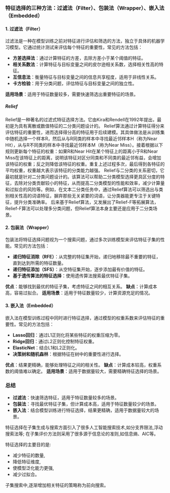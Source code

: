 ### 特征选择的三种方法：过滤法（Filter）、包装法（Wrapper）、嵌入法（Embedded）

#### 1. 过滤法（Filter）
过滤法是一种在模型训练之前对特征进行评估和筛选的方法，独立于具体的机器学习模型。它通过统计测试来评估每个特征的重要性，常见的方法包括：
- **方差选择法**：通过计算特征的方差，去除方差小于某个阈值的特征。
- **相关系数法**：计算特征与目标变量之间的皮尔逊相关系数，选择相关性高的特征。
- **互信息法**：衡量特征与目标变量之间的信息共享程度，适用于非线性关系。
- **卡方检验**：用于分类问题，评估特征与目标变量之间的独立性。

**适用场景**：适用于特征数量较多，需要快速筛选出重要特征的场景。

##### Relief
Relief是一种著名的过滤式特征选择方法。它由Kira和Rendell在1992年提出，最初是为具有离散或数值特征的二分类问题设计的。 Relief算法通过计算特征得分来评估特征的重要性，进而选择得分高的特征用于后续建模。其具体做法是从训练集中随机选择一个样本R，然后从与R同类的样本中寻找最近邻样本H（称为Near Hit），从与R不同类的样本中寻找最近邻样本M（称为Near Miss）。接着根据以下规则更新每个特征的权重：如果R和Near Hit在某个特征上的距离小于R和Near Miss在该特征上的距离，说明该特征对区分同类和不同类的最近邻有益，会增加该特征的权重；反之则降低该特征的权重。重复上述过程多次，最后得到各特征的平均权重，权重越大表示该特征的分类能力越强。 Relief与二分类的关系密切，它最初就是针对二分类问题设计的。该算法可以帮助二分类模型选择更具区分度的特征，去除对分类贡献较小的特征，从而提高二分类模型的性能和效率，减少计算量和过拟合的风险等。例如，在文本二分类任务中，通过Relief算法可以筛选出与类别相关性高的词语特征，摒弃那些无关紧要的词语，让分类器能更专注于关键特征，提升分类准确率。 后来基于Relief算法，又发展出了Relief-F等拓展算法，Relief-F算法可以处理多分类问题，但Relief算法本身主要还是应用于二分类场景。

#### 2. 包装法（Wrapper）
包装法将特征选择问题视为一个搜索问题，通过多次训练模型来评估特征子集的性能。常见的方法包括：
- **递归特征消除（RFE）**：从完整的特征集开始，递归地移除最不重要的特征，直到达到所需的特征数量。
- **递归特征添加（SFS）**：从空特征集开始，逐步添加最有价值的特征。
- **基于遗传算法的特征选择**：使用遗传算法搜索最优特征子集。

**优点**：能够找到最优的特征子集，考虑特征之间的相互关系。
**缺点**：计算成本高，容易过拟合。
**适用场景**：适用于特征数量较少，计算资源充足的情况。

#### 3. 嵌入法（Embedded）
嵌入法在模型训练过程中同时进行特征选择，通过模型的权重系数来评估特征的重要性。常见的方法包括：
- **Lasso回归**：通过L1正则化将某些特征的权重压缩为零。
- **Ridge回归**：通过L2正则化控制特征权重。
- **ElasticNet**：结合L1和L2正则化。
- **决策树和随机森林**：根据特征在树中的重要性进行选择。

**优点**：结果更精确，能够处理特征之间的相关性。
**缺点**：计算成本较高，权重系数的阈值难以确定。
**适用场景**：适用于数据量较大，需要精确特征选择的场景。

### 总结
- **过滤法**：快速筛选特征，适用于特征数量较多的场景。
- **包装法**：寻找最优特征子集，但计算成本高，适用于特征数量较少的场景。
- **嵌入法**：结合模型训练进行特征选择，结果更精确，适用于数据量较大的场景。



特征选择在子集生成与搜索方面引入了很多人工智能搜索技术,如分支界限法,浮动搜索法等;
在子集评价方法则采用了很多源于信息论的准则,如信息熵、AIC等。

特征选择的主要目的是:
- 减少特征的数量,
- 降低特征维度,
- 使模型泛化能力更强,
- 减少过拟合。

子集搜索中,逐渐增加相关特征的策略称为前向搜索。